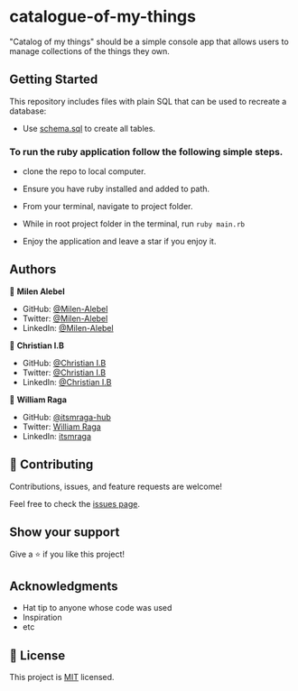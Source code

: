 # catalogue-of-my-things

"Catalog of my things" should be a simple console app that allows users to manage collections of the things they own.

## Getting Started

This repository includes files with plain SQL that can be used to recreate a database:

- Use [schema.sql](./schema.sql) to create all tables.

### To run the ruby application follow the following simple steps.

- clone the repo to local computer.

- Ensure you have ruby installed and added to path.

- From your terminal, navigate to project folder.

- While in root project folder in the terminal, run `ruby main.rb`

- Enjoy the application and leave a star if you enjoy it.

## Authors

👤 **Milen Alebel**

- GitHub: [@Milen-Alebel](https://github.com/)
- Twitter: [@Milen-Alebel](https://twitter.com/)
- LinkedIn: [@Milen-Alebel](https://linkedin.com/in/)

👤 **Christian I.B**

- GitHub: [@Christian I.B](https://github.com/)
- Twitter: [@Christian I.B](https://twitter.com/)
- LinkedIn: [@Christian I.B](https://www.linkedin.com/in/)

👤 **William Raga**

- GitHub: [@itsmraga-hub](https://github.com/itsmraga-hub)
- Twitter: [William Raga](https://twitter.com/@RagaMacharia)
- LinkedIn: [itsmraga](https://linkedin.com/in/itsmraga)

## 🤝 Contributing

Contributions, issues, and feature requests are welcome!

Feel free to check the [issues page](../../issues/).

## Show your support

Give a ⭐️ if you like this project!

## Acknowledgments

- Hat tip to anyone whose code was used
- Inspiration
- etc

## 📝 License

This project is [MIT](./MIT.md) licensed.
